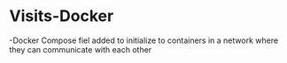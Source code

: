 # Visits-Docker

-Docker Compose fiel added to initialize to containers in a network where they can communicate with each other
